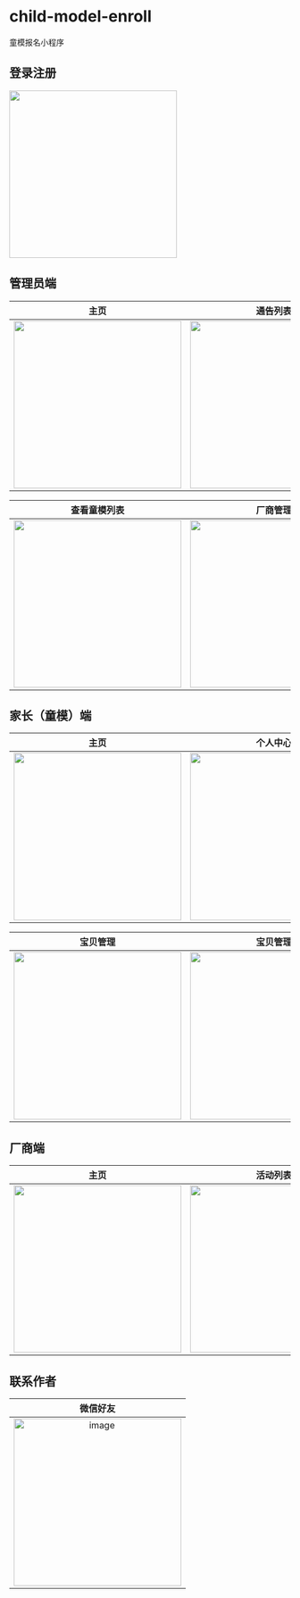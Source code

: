 # child-model-enroll
童模报名小程序
## 登录注册
<img src="https://github.com/kaitolyn/child-model-enroll/assets/49381512/6e40e216-79a9-46e9-8f52-d156fbe62687" height="300px"/>


## 管理员端
| 主页 | 通告列表 | 发布通告 | 指定童模 |
| :------: | :------: | :------: | :------: |
| <img src="https://github.com/kaitolyn/child-model-enroll/assets/49381512/a3ab750a-4043-4521-89be-281b697224bd" height="300px"/> | <img src="https://github.com/kaitolyn/child-model-enroll/assets/49381512/507e4f5d-cd3a-4d4b-ac19-06c5deef8a83" height="300px"/> | <img src="https://github.com/kaitolyn/child-model-enroll/assets/49381512/31dc06b6-aff2-4bf4-9ab7-91289b283a73" height="300px"/> | <img src="https://github.com/kaitolyn/child-model-enroll/assets/49381512/5f6eadda-3792-47be-9bb1-48ef9131633e" height="300px"/> |

| 查看童模列表 | 厂商管理 | 厂商管理 | 通告报名信息 | 通告报名信息 |
| :------: | :------: | :------: | :------: | :------: |
| <img src="https://github.com/kaitolyn/child-model-enroll/assets/49381512/53e7f45d-3952-4f8d-b99d-b86d190ef16c" height="300px"/> | <img src="https://github.com/kaitolyn/child-model-enroll/assets/49381512/d4540b6c-dcf6-4857-ab43-330ef049f7ae" height="300px"/> |<img src="https://github.com/kaitolyn/child-model-enroll/assets/49381512/d2966537-67c6-4681-a5f6-d2631e73125b" height="300px"/> | <img src="https://github.com/kaitolyn/child-model-enroll/assets/49381512/e62339f8-3974-428c-928c-16aaca236d35" height="300px"/> |<img src="https://github.com/kaitolyn/child-model-enroll/assets/49381512/d55f08da-3a40-4c55-aedc-0020cbc3ac07" height="300px"/> |



## 家长（童模）端

| 主页 | 个人中心 | 通告报名 |
| :------: | :------: | :------: | 
| <img src="https://github.com/kaitolyn/child-model-enroll/assets/49381512/5728fe7c-df48-48ff-b28f-eebf35991ca3" height="300px"/> | <img src="https://github.com/kaitolyn/child-model-enroll/assets/49381512/d6fbb411-cbf7-467b-8522-d9c92e25c7e7" height="300px"/> | <img src="https://github.com/kaitolyn/child-model-enroll/assets/49381512/64c8aaa5-fc25-4e4d-8351-ad2f706efc5c" height="300px"/> |

| 宝贝管理 | 宝贝管理  | 报名的通告列表 | 报名详情，在此初审 |
| :------: | :------: | :------: | :------: |
| <img src="https://github.com/kaitolyn/child-model-enroll/assets/49381512/5cae9498-686c-496a-a1fd-96251386ca52" height="300px"/> | <img src="https://github.com/kaitolyn/child-model-enroll/assets/49381512/980f0383-c501-49bb-9dd6-a0c64c250a17" height="300px"/> | <img src="https://github.com/kaitolyn/child-model-enroll/assets/49381512/6e392809-ce11-40e8-9895-5f64a48dff1b" height="300px"/> | <img src="https://github.com/kaitolyn/child-model-enroll/assets/49381512/59cb1e9e-f65f-4666-9f2a-38c5c3bf90fe" height="300px"/> |


## 厂商端
| 主页 | 活动列表 | 活动详情(查看、审核) |
| :------: | :------: | :------: | 
| <img src="https://github.com/kaitolyn/child-model-enroll/assets/49381512/65e69d14-eff4-421c-95d9-5cd8459ed1fa" height="300px"/> | <img src="https://github.com/kaitolyn/child-model-enroll/assets/49381512/a7e04be0-74ec-45a2-a484-e87ebdd863c1" height="300px"/> | <img src="https://github.com/kaitolyn/child-model-enroll/assets/49381512/32abfe2d-bcd7-4917-84a5-13a8d82cb613" height="300px"/> |

## 联系作者

| 微信好友 |
| :------: |
| <img width="300" alt="image" src="https://github.com/kaitolyn/child-model-enroll/assets/49381512/4726a343-5e2c-4080-9a1a-5bf08037fd56"> |









